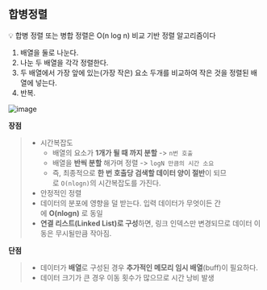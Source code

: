 ## 합병정렬

<aside>
💡 합병 정렬 또는 병합 정렬은 O(n log n) 비교 기반 정렬 알고리즘이다

</aside>

1. 배열을 둘로 나눈다.
2. 나눈 두 배열을 각각 정렬한다.
3. 두 배열에서 가장 앞에 있는(가장 작은) 요소 두개를 비교하여 작은 것을 정렬된 배열에 넣는다.
4. 반복.

![image](https://github.com/Three-Idiots-Algorithm-Study/Yongsu_study/assets/101508006/bd7ff789-b0dc-4d4a-b685-fff1243ae5d7)


**장점**

> 
> 
> - 시간복잡도
>     - 배열의 요소가 **1개가 될 때 까지 분할** -> `n번 호출`
>     - 배열을 **반씩 분할** 해가며 정렬 -> `logN 만큼의 시간 소요`
>     - 즉, 최종적으로 **한 번 호출당 검색할 데이터 양이 절반**이 되므로 `O(nlogn)`의 시간복잡도를 가진다.
> - 안정적인 정렬
> - 데이터의 분포에 영향을 덜 받는다. 입력 데이터가 무엇이든 간에 **O(nlogn)** 로 동일
> - **연결 리스트(Linked List)로 구성**하면, 링크 인덱스만 변경되므로 데이터 이동은 무시될만큼 작아짐.

**단점**

> 
> 
> - 데이터가 **배열**로 구성된 경우 **추가적인 메모리 임시 배열**(buff)이 필요하다.
> - 데이터 크기가 큰 경우 이동 횟수가 많으므로 시간 낭비 발생
